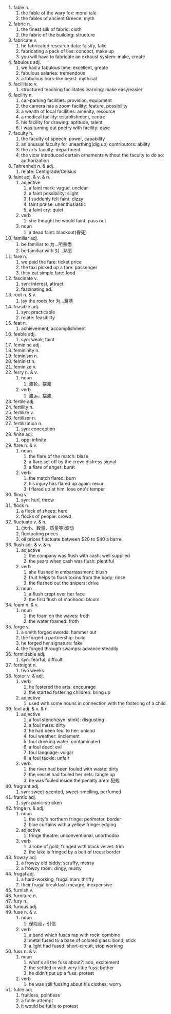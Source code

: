 1. fable n.
   1. the fable of the wary fox: moral tale
   2. the fables of ancient Greece: myth
2. fabric n.
   1. the finest silk of fabric: cloth
   2. the fabric of the building: structure
3. fabricate v.
   1. he fabricated research data: falsify, fake
   2. fabricating a pack of lies: concoct, make up
   3. you will have to fabricate an exhaust system: make, create
4. fabulous adj.
   1. we had a fabulous time: excellent, greate
   2. fabulous salaries: tremendous
   3. a fabulous hors-like beast: mythical
5. facillitate v.
   1. structured teaching facilitates learning: make easy/easier
6. facility n.
   1. car-parking facilities: provision, equipment
   2. the camera has a zoom facility: feature, possibility
   3. a wealth of local facilities: amenity, resource
   4. a medical facility: establishment, centre
   5. his facility for drawing: aptitude, talent
   6. I was turning out poetry with facility: ease
7. faculty n.
   1. the faculty of speech: power, capability
   2. an unusual faculty for unearthing(dig up) contributors: ability
   3. the arts faculty: department
   4. the vicar introduced certain ornaments without the faculty to do so: authorization
8. Fahrenheit n. & adj.
   1. relate: Centigrade/Celsius
9. faint adj. & v. & n.
   1. adjective
      1. a faint mark: vague, unclear
      2. a faint possibility: slight
      3. I suddenly felt faint: dizzy
      4. faint praise: unenthusiastic
      5. a faint cry: quiet
   2. verb
      1. she thought he would faint: pass out
   3. noun
      1. a dead faint: blackout(昏死)
10. familiar adj.
    1. be familiar to 为...所熟悉
    2. be familiar with 对...熟悉
11. fare n.
    1. we paid the fare: ticket price
    2. the taxi picked up a fare: passenger
    3. they eat simple fare: food
12. fascinate v.
    1. syn: interest, attract
    2. fascinating ad.
13. root n. & v.
    1. lay the roots for 为...奠基
14. feasible adj.
    1. syn: practicable
    2. relate: feasibilty
15. feat n.
    1. achievement, accomplishment
16. feeble adj.
    1. syn: weak, faint
17. feminine adj.
18. femininity n.
19. feminism n.
20. feminist n.
21. feminize v.
22. ferry n. & v.
    1. noun
       1. 渡轮，摆渡
    2. verb
       1. 渡运，摆渡
23. fertile adj.
24. fertility n.
25. fertilize v.
26. fertilizer n.
27. fertilization n. 
    1. syn: conception
28. finite adj.
    1. opp: infinite
29. flare n. & v.
    1. noun
       1. the flare of the match: blaze
       2. a flare set off by the crew: distress signal
       3. a flare of anger: burst
    2. verb
       1. the match flared: burn
       2. his injury has flared up again: recur
       3. I flared up at him: lose one's temper
30. fling v.
    1. syn: hurl, throw
31. flock n.
    1. a flock of sheep: herd
    2. flocks of people: crowd
32. fluctuate v. & n.
    1. (大小、数量、质量等)波动
    2. fluctuating prices
    3. oil prices fluctuate between $20 to $40 a barrel
33. flush adj. & v. & n.
    1. adjective
       1. the company was flush with cash: well supplied
       2. the years when cash was flush: plentiful
    2. verb
       1. she flushed in embarrassment: blush
       2. fruit helps to flush toxins from the body: rinse
       3. the flushed out the snipers: drive
    3. noun
       1. a flush crept over her face
       2. the first flush of manhood: bloom
34. foam n. & v.
    1. noun
       1. the foam on the waves: froth
       2. the water foamed: froth
35. forge v.
    1. a smith forged swords: hammer out
    2. the forged a partnership: build
    3. he forged her signature: fake
    4. the forged through swamps: advance steadily
36. formidable adj.
    1. syn: fearful, diffcult
37. fortnight n.
    1. two weeks
38. foster v. & adj.
    1. verb
       1. he fostered the arts: encourage
       2. the started fostering children: bring up
    2. adjective
       1. used with some nouns in connection with the fostering of a child
39. foul adj. & v. & n.
    1. adjective
       1. a foul stench(syn: stink): disgusting
       2. a foul mess: dirty
       3. he had been foul to her: unkind
       4. foul weather: iinclement
       5. foul drinking water: contaminated
       6. a foul deed: evil
       7. foul language: vulgar
       8. a foul tackle: unfair
    2. verb
       1. the river had been fouled with waste: dirty
       2. the vessel had fouled her nets: tangle up
       3. he was fouled inside the penalty area: 犯规
40. fragrant adj.
    1. syn: sweet-scented, sweet-smelling, perfumed
41. frantic adj.
    1. syn: panic-stricken
42. fringe n. & adj.
    1. noun
       1. the city's northern fringe: perimeter, border
       2. blue curtains with a yellow fringe: edging
    2. adjective
       1. fringe theatre: unconventional, unorthodox
    3. verb
       1. a robe of gold, fringed with black velvet: trim
       2. the lake is fringed by a belt of trees: border
43. frowzy adj.
    1. a frowzy old biddy: scruffy, messy
    2. a frowzy room: dingy, musty
44. frugal adj.
    1. a hard-working, frugal man: thrifty
    2. their frugal breakfast: meagre, inexpensive
45. furnish v.
46. furniture n.
47. fury n.
48. furious adj.
49. fuse n. & v.
    1. noun
       1. 保险丝，引信
    2. verb
       1. a band which fuses rap with rock: combine
       2. metal fused to a base of colored glass: bond, stick
       3. a light had fused: short-circuit, stop working
50. fuss n. & v.
    1. noun
       1. what's all the fuss about?: ado, excitement	
       2. the settled in with very little fuss: bother
       3. he didn't put up a fuss: protest
    2. verb
       1. he was still fussing about his clothes: worry
51. futile adj.
    1. fruitless, pointless
    2. a futile attempt
    3. it would be futile to protest
